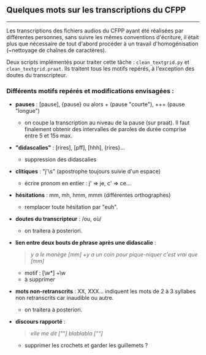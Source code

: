 ## Quelques mots sur les transcriptions du CFPP
--- 
Les transcriptions des fichiers audios du CFPP ayant été réalisées par différentes personnes, sans suivre les mêmes conventions d'écriture, il était plus que nécessaire de tout d'abord procéder à un travail d'homogénisation (~nettoyage de chaînes de caractères). 

Deux scripts implémentés pour traiter cette tâche : `clean_textgrid.py` et `clean_textgrid.praat`. Ils traitent tous les motifs repérés, à l'exception des doutes du transcripteur.

### Différents motifs repérés et modifications envisagées :
- **pauses** : \[pause\], {pause} ou alors + (pause "courte"), +++ (pause "longue")
    - on coupe la transcription au niveau de la pause (sur praat). Il faut finalement obtenir des intervalles de paroles de durée comprise entre 5 et 15s max.
- **"didascalies"** : \[rires\], \[pff\], \[hhh\], {rires}...
    - suppression des didascalies
- **clitiques** : "j'\s" (apostrophe toujours suivie d'un espace)
    - écrire pronom en entier : j' => je, c' => ce...
- **hésitations** : mm, mh, hmm, mmm (différentes orthographes)
    - remplacer toute hésitation par "euh".
- **doutes du transcripteur** : /ou, où/
    - on traitera à posteriori.
- **lien entre deux bouts de phrase après une didascalie** :

    > *y a le manège \[mm\] +y a un coin pour pique-niquer c'est vrai que \[mm\]*
    - motif : \[\w*\] +\w
    - à supprimer
- **mots non-retranscrits** : XX, XXX... indiquent les mots de 2 à 3 syllabes non retranscrits car inaudible ou autre.
    - on traitera à posteriori.
- **discours rapporté** : 
    >*elle me dit \[""\] blablabla \[""\]*
    - supprimer les crochets et garder les guillemets ?
